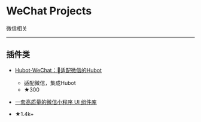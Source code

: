 # WeChat Projects

微信相关

---

## 插件类

- [Hubot-WeChat：适配微信的Hubot](https://github.com/KasperDeng/Hubot-WeChat)

  - 适配微信，集成Hubot
  - ★300

- [一套高质量的微信小程序 UI 组件库](https://github.com/TalkingData/iview-weapp)

 - ★1.4k+